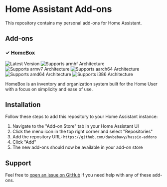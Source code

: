 # Home Assistant Add-ons

This repository contains my personal add-ons for Home Assistant.

## Add-ons

### &#10003; [HomeBox](./homebox)

![Latest Version][homebox-version-shield]
![Supports armhf Architecture][armhf-shield]
![Supports armv7 Architecture][armv7-shield]
![Supports aarch64 Architecture][aarch64-shield]
![Supports amd64 Architecture][amd64-shield]
![Supports i386 Architecture][i386-shield]

HomeBox is an inventory and organization system built for the Home User with a focus on simplicity and ease of use.

## Installation

Follow these steps to add this repository to your Home Assistant instance:

1. Navigate to the "Add-on Store" tab in your Home Assistant UI
2. Click the menu icon in the top right corner and select "Repositories"
3. Add the repository URL: `https://github.com/davbebawy/hassio-addons`
4. Click "Add"
5. The new add-ons should now be available in your add-on store

## Support

Feel free to [open an issue on GitHub](https://github.com/davbebawy/hassio-addons/issues) if you need help with any of these add-ons.

<!-- Badges -->
[aarch64-shield]: https://img.shields.io/badge/aarch64-yes-green.svg
[amd64-shield]: https://img.shields.io/badge/amd64-yes-green.svg
[armhf-shield]: https://img.shields.io/badge/armhf-no-red.svg
[armv7-shield]: https://img.shields.io/badge/armv7-yes-green.svg
[i386-shield]: https://img.shields.io/badge/i386-no-red.svg
[homebox-version-shield]: https://img.shields.io/badge/dynamic/json?label=Version&query=%24.version&url=https%3A%2F%2Fraw.githubusercontent.com%2Fdavbebawy%2Fhassio-addons%2Fmain%2Fhomebox%2Fconfig.json 